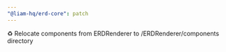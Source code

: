 ```yaml
---
"@liam-hq/erd-core": patch
---
```


♻️ Relocate components from ERDRenderer to /ERDRenderer/components directory
